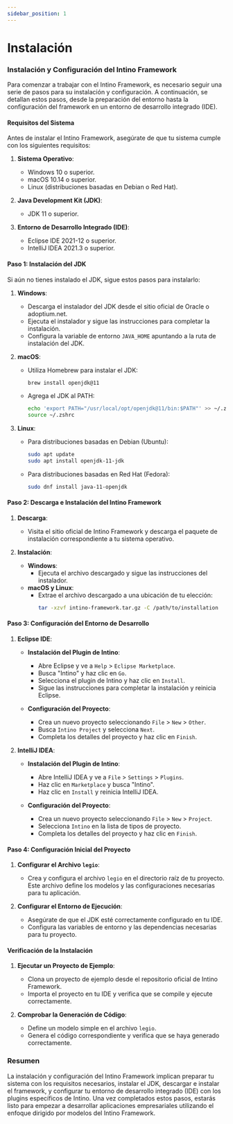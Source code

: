 ```yaml
---
sidebar_position: 1
---
```

# Instalación

### Instalación y Configuración del Intino Framework

Para comenzar a trabajar con el Intino Framework, es necesario seguir una serie de pasos para su instalación y configuración. A continuación, se detallan estos pasos, desde la preparación del entorno hasta la configuración del framework en un entorno de desarrollo integrado (IDE).

#### Requisitos del Sistema

Antes de instalar el Intino Framework, asegúrate de que tu sistema cumple con los siguientes requisitos:

1. **Sistema Operativo**:
   - Windows 10 o superior.
   - macOS 10.14 o superior.
   - Linux (distribuciones basadas en Debian o Red Hat).

2. **Java Development Kit (JDK)**:
   - JDK 11 o superior.

3. **Entorno de Desarrollo Integrado (IDE)**:
   - Eclipse IDE 2021-12 o superior.
   - IntelliJ IDEA 2021.3 o superior.

#### Paso 1: Instalación del JDK

Si aún no tienes instalado el JDK, sigue estos pasos para instalarlo:

1. **Windows**:
   - Descarga el instalador del JDK desde el sitio oficial de Oracle o adoptium.net.
   - Ejecuta el instalador y sigue las instrucciones para completar la instalación.
   - Configura la variable de entorno `JAVA_HOME` apuntando a la ruta de instalación del JDK.

2. **macOS**:
   - Utiliza Homebrew para instalar el JDK:
     ```bash
     brew install openjdk@11
     ```
   - Agrega el JDK al PATH:
     ```bash
     echo 'export PATH="/usr/local/opt/openjdk@11/bin:$PATH"' >> ~/.zshrc
     source ~/.zshrc
     ```

3. **Linux**:
   - Para distribuciones basadas en Debian (Ubuntu):
     ```bash
     sudo apt update
     sudo apt install openjdk-11-jdk
     ```
   - Para distribuciones basadas en Red Hat (Fedora):
     ```bash
     sudo dnf install java-11-openjdk
     ```

#### Paso 2: Descarga e Instalación del Intino Framework

1. **Descarga**:
   - Visita el sitio oficial de Intino Framework y descarga el paquete de instalación correspondiente a tu sistema operativo.

2. **Instalación**:
   - **Windows**:
     - Ejecuta el archivo descargado y sigue las instrucciones del instalador.
   - **macOS y Linux**:
     - Extrae el archivo descargado a una ubicación de tu elección:
       ```bash
       tar -xzvf intino-framework.tar.gz -C /path/to/installation
       ```

#### Paso 3: Configuración del Entorno de Desarrollo

1. **Eclipse IDE**:
   - **Instalación del Plugin de Intino**:
     - Abre Eclipse y ve a `Help` > `Eclipse Marketplace`.
     - Busca "Intino" y haz clic en `Go`.
     - Selecciona el plugin de Intino y haz clic en `Install`.
     - Sigue las instrucciones para completar la instalación y reinicia Eclipse.

   - **Configuración del Proyecto**:
     - Crea un nuevo proyecto seleccionando `File` > `New` > `Other`.
     - Busca `Intino Project` y selecciona `Next`.
     - Completa los detalles del proyecto y haz clic en `Finish`.

2. **IntelliJ IDEA**:
   - **Instalación del Plugin de Intino**:
     - Abre IntelliJ IDEA y ve a `File` > `Settings` > `Plugins`.
     - Haz clic en `Marketplace` y busca "Intino".
     - Haz clic en `Install` y reinicia IntelliJ IDEA.

   - **Configuración del Proyecto**:
     - Crea un nuevo proyecto seleccionando `File` > `New` > `Project`.
     - Selecciona `Intino` en la lista de tipos de proyecto.
     - Completa los detalles del proyecto y haz clic en `Finish`.

#### Paso 4: Configuración Inicial del Proyecto

1. **Configurar el Archivo `legio`**:
   - Crea y configura el archivo `legio` en el directorio raíz de tu proyecto. Este archivo define los modelos y las configuraciones necesarias para tu aplicación.

2. **Configurar el Entorno de Ejecución**:
   - Asegúrate de que el JDK esté correctamente configurado en tu IDE.
   - Configura las variables de entorno y las dependencias necesarias para tu proyecto.

#### Verificación de la Instalación

1. **Ejecutar un Proyecto de Ejemplo**:
   - Clona un proyecto de ejemplo desde el repositorio oficial de Intino Framework.
   - Importa el proyecto en tu IDE y verifica que se compile y ejecute correctamente.

2. **Comprobar la Generación de Código**:
   - Define un modelo simple en el archivo `legio`.
   - Genera el código correspondiente y verifica que se haya generado correctamente.

### Resumen

La instalación y configuración del Intino Framework implican preparar tu sistema con los requisitos necesarios, instalar el JDK, descargar e instalar el framework, y configurar tu entorno de desarrollo integrado (IDE) con los plugins específicos de Intino. Una vez completados estos pasos, estarás listo para empezar a desarrollar aplicaciones empresariales utilizando el enfoque dirigido por modelos del Intino Framework.